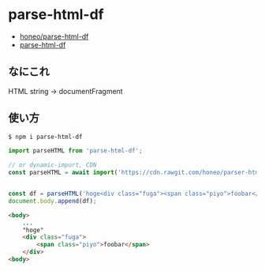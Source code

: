 # parse-html-df
* [honeo/parse-html-df](https://github.com/honeo/parse-html-df)  
* [parse-html-df](https://www.npmjs.com/package/parse-html-df)


## なにこれ
HTML string -> documentFragment


## 使い方
```sh
$ npm i parse-html-df
```
```js
import parseHTML from 'parse-html-df';

// or dynamic-import, CDN
const parseHTML = await import('https://cdn.rawgit.com/honeo/parser-html-df/master/index.mjs');


const df = parseHTML('hoge<div class="fuga"><span class="piyo">foobar</span></div>');
document.body.append(df);
```
```html
<body>
	...
	"hoge"
	<div class="fuga">
		<span class="piyo">foobar</span>
	</div>
<body>
```
